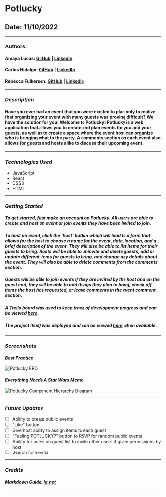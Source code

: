 # **Potlucky**

## **Date:** 11/10/2022
***

### **Authors:** 

#### Amaya Lucas: [GitHub](https://github.com/ajluc/) | [LinkedIn](https://www.linkedin.com/in/amaya-lucas/)
#### Carlos Hidalgo: [GitHub](https://github.com/pancholo35) | [LinkedIn](https://www.linkedin.com/in/carlos-hidalgo-linkin/)
#### Rebecca Fulkerson: [GitHub](https://github.com/ralicynf) | [LinkedIn](https://www.linkedin.com/in/fulkersonrebecca/) 
***

### ***Description***

#### Have you ever had an event that you were excited to plan only to realize that organizing your event with many guests was proving difficult? We have the solution for you! Welcome to Potlucky! Potlucky is a web application that allows you to create and plan events for you and your guests, as well as to create a space where the event host can organize who is bringing what to the party. A comments section on each event also allows for guests and hosts alike to discuss their upcoming event. 
***

### ***Technologies Used***

* JavaScript
* React
* CSS3
* HTML 
***

### ***Getting Started***

##### To get started, first make an account on Potlucky. All users are able to create and host an event or join events they have been invited to join.
##### To host an event, click the 'host' button which will lead to a form that allows for the host to choose a name for the event, date, location, and a brief description of the event. They will also be able to list items for their guests to bring. Hosts will be able to uninvite and delete guests, add or update different items for guests to bring, and change any details about the event. They will also be able to delete comments from the comments section.
##### Guests will be able to join events if they are invited by the host and on the guest end, they will be able to add things they plan to bring, check off items the host has requested, or leave comments in the event comment section. 
##### A Trello board was used to keep track of development progress and can be viewed [here](https://trello.com/b/Vi9hiVsb/project-3-potlucky).
##### The project itself was deployed and can be viewed [here](URL) when available.
***

### ***Screenshots*** 
#### *Best Practice*
![Potlucky ERD](https://i.imgur.com/Gnwm1lz.jpg)

#### *Everything Needs A Star Wars Meme*
![Potlucky Component Hierarchy Diagram](URL)
***

### ***Future Updates***

- [ ] Ability to create public events
- [ ] "Like" button
- [ ] Give host ability to assign items to each guest
- [ ] "Feeling POTLUCKY?" button to RSVP for random public events
- [ ] Ability for users on guest list to invite other users if given permissions by host
- [ ] Search for events 
***

### ***Credits***

##### Markdown Guide: [ia.net](https://ia.net/writer/support/general/markdown-guide)

***
